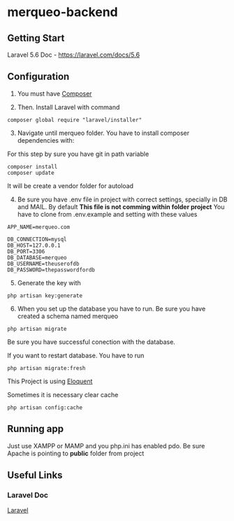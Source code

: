 # merqueo-backend

## Getting Start

Laravel 5.6 Doc - https://laravel.com/docs/5.6

## Configuration

1. You must have [Composer](https://getcomposer.org/)

2. Then. Install Laravel with command

```
composer global require "laravel/installer"
```

3. Navigate until merqueo folder. You have to install composer dependencies with:

For this step by sure you have git in path variable

```
composer install
composer update
```

It will be create a vendor folder for autoload

4. Be sure you have .env file in project with correct settings, specially in DB and MAIL. By default **This file is not comming within folder project** You have to clone from .env.example and setting with these values

```
APP_NAME=merqueo.com

DB_CONNECTION=mysql
DB_HOST=127.0.0.1
DB_PORT=3306
DB_DATABASE=merqueo
DB_USERNAME=theuserofdb
DB_PASSWORD=thepasswordfordb
```

5. Generate the key with

```
php artisan key:generate
```

6. When you set up the database you have to run. Be sure you have created a schema named merqueo

```
php artisan migrate
```

Be sure you have successful conection with the database.

If you want to restart database. You have to run

```
php artisan migrate:fresh
```

This Project is using [Eloquent](https://laravel.com/docs/5.6/eloquent) 


Sometimes it is necessary clear cache

```
php artisan config:cache
```

## Running app

Just use XAMPP or MAMP and you php.ini has enabled pdo. Be sure Apache is pointing to **public** folder from project

## Useful Links

### Laravel Doc

[Laravel](https://laravel.com/docs/5.6) 
